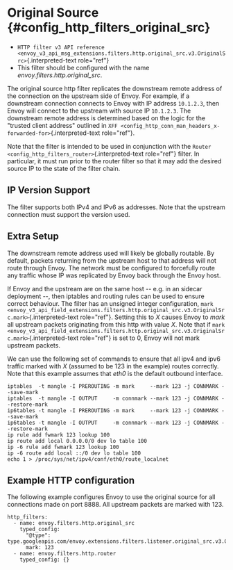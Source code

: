 Original Source {#config_http_filters_original_src}
===============

-   `HTTP filter v3 API reference <envoy_v3_api_msg_extensions.filters.http.original_src.v3.OriginalSrc>`{.interpreted-text
    role="ref"}
-   This filter should be configured with the name
    *envoy.filters.http.original\_src*.

The original source http filter replicates the downstream remote address
of the connection on the upstream side of Envoy. For example, if a
downstream connection connects to Envoy with IP address `10.1.2.3`, then
Envoy will connect to the upstream with source IP `10.1.2.3`. The
downstream remote address is determined based on the logic for the
\"trusted client address\" outlined in
`XFF <config_http_conn_man_headers_x-forwarded-for>`{.interpreted-text
role="ref"}.

Note that the filter is intended to be used in conjunction with the
`Router <config_http_filters_router>`{.interpreted-text role="ref"}
filter. In particular, it must run prior to the router filter so that it
may add the desired source IP to the state of the filter chain.

IP Version Support
------------------

The filter supports both IPv4 and IPv6 as addresses. Note that the
upstream connection must support the version used.

Extra Setup
-----------

The downstream remote address used will likely be globally routable. By
default, packets returning from the upstream host to that address will
not route through Envoy. The network must be configured to forcefully
route any traffic whose IP was replicated by Envoy back through the
Envoy host.

If Envoy and the upstream are on the same host \-- e.g. in an sidecar
deployment \--, then iptables and routing rules can be used to ensure
correct behaviour. The filter has an unsigned integer configuration,
`mark <envoy_v3_api_field_extensions.filters.http.original_src.v3.OriginalSrc.mark>`{.interpreted-text
role="ref"}. Setting this to *X* causes Envoy to *mark* all upstream
packets originating from this http with value *X*. Note that if
`mark <envoy_v3_api_field_extensions.filters.http.original_src.v3.OriginalSrc.mark>`{.interpreted-text
role="ref"} is set to 0, Envoy will not mark upstream packets.

We can use the following set of commands to ensure that all ipv4 and
ipv6 traffic marked with *X* (assumed to be 123 in the example) routes
correctly. Note that this example assumes that *eth0* is the default
outbound interface.

``` {.text}
iptables  -t mangle -I PREROUTING -m mark     --mark 123 -j CONNMARK --save-mark
iptables  -t mangle -I OUTPUT     -m connmark --mark 123 -j CONNMARK --restore-mark
ip6tables -t mangle -I PREROUTING -m mark     --mark 123 -j CONNMARK --save-mark
ip6tables -t mangle -I OUTPUT     -m connmark --mark 123 -j CONNMARK --restore-mark
ip rule add fwmark 123 lookup 100
ip route add local 0.0.0.0/0 dev lo table 100
ip -6 rule add fwmark 123 lookup 100
ip -6 route add local ::/0 dev lo table 100
echo 1 > /proc/sys/net/ipv4/conf/eth0/route_localnet
```

Example HTTP configuration
--------------------------

The following example configures Envoy to use the original source for
all connections made on port 8888. All upstream packets are marked with
123.

``` {.yaml}
http_filters:
  - name: envoy.filters.http.original_src
    typed_config:
      "@type": type.googleapis.com/envoy.extensions.filters.listener.original_src.v3.OriginalSrc
      mark: 123
  - name: envoy.filters.http.router
    typed_config: {}
```
